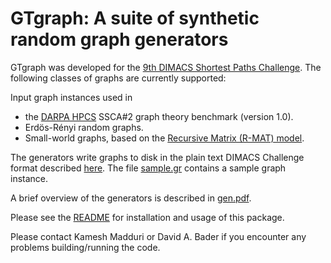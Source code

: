 # GTgraph: A suite of synthetic random graph generators

GTgraph was developed for the [9th DIMACS Shortest Paths
Challenge](http://www.dis.uniroma1.it/~challenge9/). The following
classes of graphs are currently supported:

Input graph instances used in

- the [DARPA HPCS](http://www.darpa.mil/Our_Work/MTO/Programs/High_Productivity_Computing_Systems_%28HPCS%29.aspx) SSCA#2 graph theory benchmark (version 1.0).
- Erdös-Rényi random graphs.
- Small-world graphs, based on the [Recursive Matrix (R-MAT) model](http://www.cs.cmu.edu/~christos/PUBLICATIONS/siam04.pdf).

The generators write graphs to disk in the plain text DIMACS Challenge
format described [here](http://www.dis.uniroma1.it/~challenge9/format.shtml). The file [sample.gr](sample.gr) contains a sample graph instance.

A brief overview of the generators is described in [gen.pdf](gen.pdf).

Please see the [README](README) for installation and usage of this package.

Please contact Kamesh Madduri or David A. Bader if you encounter any
problems building/running the code.
